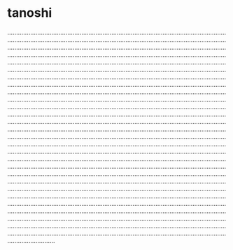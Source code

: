 # tanoshi

...........................................................................................................................................................................................................................................................................................................................................................................................................................................................................................................................................................................................................................................................................................................................................................................................................................................................................................................................................................................................................................................................................................................................................................................................................................................................................................................................................................................................................................................................................................................................................................................................................................................................................................................................................................................................................................................................................................................................................................................................................................................................................................................................................................................................................................................................................................................................................................................................................................................................................................................................................................................................................................................................................................................................................................................................................................................................................................................................................................................................................................................................................................................................................................................................................................................................................................................................................................................................................................................................................................................................................................................................................................................